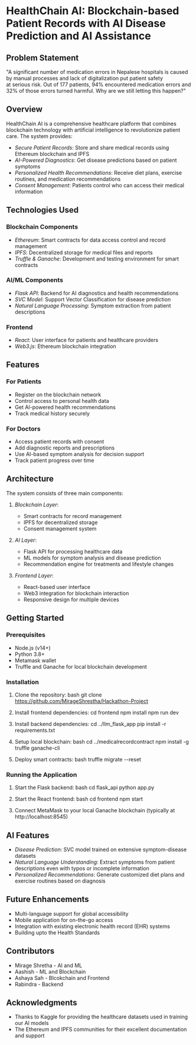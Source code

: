 # HealthChain AI: Blockchain-based Patient Records with AI Disease Prediction and AI Assistance

## Problem Statement
"A significant number of medication errors in Nepalese hospitals is caused by manual processes and lack of digitalization put patient safety at serious risk. Out of 177 patients, 94% encountered medication errors and 32% of those errors turned harmful. Why are we still letting this happen?"

## Overview

HealthChain AI is a comprehensive healthcare platform that combines blockchain technology with artificial intelligence to revolutionize patient care. The system provides:

- *Secure Patient Records*: Store and share medical records using Ethereum blockchain and IPFS
- *AI-Powered Diagnostics*: Get disease predictions based on patient symptoms
- *Personalized Health Recommendations*: Receive diet plans, exercise routines, and medication recommendations
- *Consent Management*: Patients control who can access their medical information

## Technologies Used

### Blockchain Components
- *Ethereum*: Smart contracts for data access control and record management
- *IPFS*: Decentralized storage for medical files and reports
- *Truffle & Ganache*: Development and testing environment for smart contracts

### AI/ML Components
- *Flask API*: Backend for AI diagnostics and health recommendations
- *SVC Model*: Support Vector Classification for disease prediction
- *Natural Language Processing*: Symptom extraction from patient descriptions

### Frontend
- *React*: User interface for patients and healthcare providers
- *Web3.js*: Ethereum blockchain integration

## Features

### For Patients
- Register on the blockchain network
- Control access to personal health data
- Get AI-powered health recommendations
- Track medical history securely

### For Doctors
- Access patient records with consent
- Add diagnostic reports and prescriptions
- Use AI-based symptom analysis for decision support
- Track patient progress over time

## Architecture

The system consists of three main components:

1. *Blockchain Layer*:
   - Smart contracts for record management
   - IPFS for decentralized storage
   - Consent management system

2. *AI Layer*:
   - Flask API for processing healthcare data
   - ML models for symptom analysis and disease prediction
   - Recommendation engine for treatments and lifestyle changes

3. *Frontend Layer*:
   - React-based user interface
   - Web3 integration for blockchain interaction
   - Responsive design for multiple devices

## Getting Started

### Prerequisites

- Node.js (v14+)
- Python 3.8+
- Metamask wallet
- Truffle and Ganache for local blockchain development

### Installation

1. Clone the repository:
bash
git clone https://github.com/MirageShrestha/Hackathon-Project 
2. Install frontend dependencies:
cd frontend
npm install
npm run dev


4. Install backend dependencies:
cd ../llm_flask_app
pip install -r requirements.txt


5. Setup local blockchain:
bash
cd ../medicalrecordcontract
npm install -g truffle
ganache-cli


6. Deploy smart contracts:
bash
truffle migrate --reset


### Running the Application

1. Start the Flask backend:
bash
cd flask_api
python app.py


2. Start the React frontend:
bash
cd frontend
npm start

3. Connect MetaMask to your local Ganache blockchain (typically at http://localhost:8545)

## AI Features

- *Disease Prediction*: SVC model trained on extensive symptom-disease datasets
- *Natural Language Understanding*: Extract symptoms from patient descriptions even with typos or incomplete information
- *Personalized Recommendations*: Generate customized diet plans and exercise routines based on diagnosis

## Future Enhancements

- Multi-language support for global accessibility
- Mobile application for on-the-go access
- Integration with existing electronic health record (EHR) systems
- Building upto the Health Standards

## Contributors

- Mirage Shretha - AI and ML
- Aashish - ML and Blockchain
- Ashaya Sah - Blcokchain and Frontend
- Rabindra - Backend

## Acknowledgments

- Thanks to Kaggle for providing the healthcare datasets used in training our AI models
- The Ethereum and IPFS communities for their excellent documentation and support
